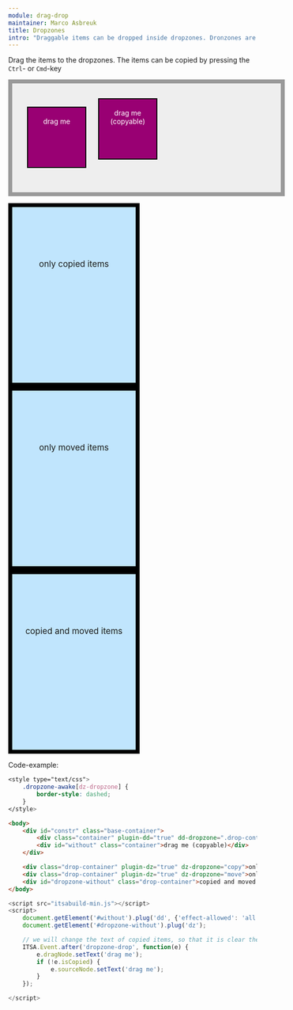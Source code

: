 ```yaml
---
module: drag-drop
maintainer: Marco Asbreuk
title: Dropzones
intro: "Draggable items can be dropped inside dropzones. Dronzones are HtmlElements that have the attribute: <b>dropzone=\"true | move | copy\"</b>. The attribute-value determines what will be accepted when dropped. The draggable items on the other hand, need the attribute: <b>dd-effect-allowed=\"all | move | copy\"</b> which marks the Element so it can be inspected by the dropzone if it is accepted.<br><br>Once a draggable item has a dropzone set, it will return to its original place when it is dropped outside the dropzone."
---
```


<style type="text/css">
    .base-container {
        width: 100%;
        height: 180px;
        background-color: #EEE;
        border: solid 8px #999;
        margin-bottom: 1em;
        padding: 20px;
    }
    .container {
        margin: 10px;
        height: 100px;
        width: 100px;
        background-color: #990073;
        border: 2px solid #000;
        display: inline-block;
        *display: inline;
        *zoom: 1;
        color: #FFF;
        text-align: center;
        font-size: 14px;
        line-height: 1.2em;
        padding: 20px 8px 0;
    }
    .drop-container {
        width: 250px;
        height: 250px;
        border: solid 8px #000;
        background-color: #c0e5fd;
        display: inline-block;
        *display: inline;
        *zoom: 1;
        margin-right: 20px;
        text-align: center;
        font-size: 17px;
        padding-top: 105px;
    }
    .dropzone-awake[dz-dropzone] {
        border-style: dashed;
    }
</style>

Drag the items to the dropzones. The items can be copied by pressing the `Ctrl`- or `Cmd`-key

<div id="constr" class="base-container">
    <div class="container" plugin-dd="true" dd-dropzone=".drop-container" dd-effect-allowed="move">drag me</div>
    <div id="without" class="container">drag me (copyable)</div>
</div>

<div class="drop-container" plugin-dz="true" dz-dropzone="copy">only copied items</div>
<div class="drop-container" plugin-dz="true" dz-dropzone="move">only moved items</div>
<div id="dropzone-without" class="drop-container">copied and moved items</div>


<p class="spaced">Code-example:</p>

```css
<style type="text/css">
    .dropzone-awake[dz-dropzone] {
        border-style: dashed;
    }
</style>
```

```html
<body>
    <div id="constr" class="base-container">
        <div class="container" plugin-dd="true" dd-dropzone=".drop-container" dd-effect-allowed="move">drag me</div>
        <div id="without" class="container">drag me (copyable)</div>
    </div>

    <div class="drop-container" plugin-dz="true" dz-dropzone="copy">only copied items</div>
    <div class="drop-container" plugin-dz="true" dz-dropzone="move">only moved items</div>
    <div id="dropzone-without" class="drop-container">copied and moved items</div>
</body>
```

```js
<script src="itsabuild-min.js"></script>
<script>
    document.getElement('#without').plug('dd', {'effect-allowed': 'all', dropzone: '.drop-container'});
    document.getElement('#dropzone-without').plug('dz');

    // we will change the text of copied items, so that it is clear they are only movable
    ITSA.Event.after('dropzone-drop', function(e) {
        e.dragNode.setText('drag me');
        if (!e.isCopied) {
            e.sourceNode.setText('drag me');
        }
    });

</script>
```

<script src="../../dist/itsabuild-min.js"></script>
<script>
    document.getElement('#without').plug('dd', {'effect-allowed': 'all', dropzone: '.drop-container'});
    document.getElement('#dropzone-without').plug('dz');

    // we will change the text of copied items, so that it is clear they are only movable
    ITSA.Event.after('dropzone-drop', function(e) {
        e.dragNode.setText('drag me');
        if (!e.isCopied) {
            e.sourceNode.setText('drag me');
        }
    });

</script>
